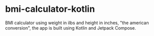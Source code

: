 # bmi-calculator-kotlin
BMI calculator using weight in ilbs and height in inches, "the american conversion", the app is built using Kotlin and Jetpack Compose.
